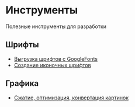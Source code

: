 # Инструменты

Полезные инструменты для разработки

## Шрифты
- [Выгрузка шрифтов с GoogleFonts](https://gwfh.mranftl.com/fonts)
- [Создание иконочных шрифтов](https://fontello.com)

## Графика
- [Сжатие, оптимизация, конвертация картинок](https://squoosh.app)

